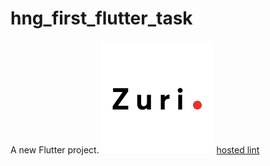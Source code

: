 # hng_first_flutter_task

A new Flutter project.
![alt text](https://github.com/toogood208/hng_one_first_flutter_task/blob/main/assets/images/zuri.png?raw=true)
[hosted lint](https://appetize.io/app/yjz7pm9ahycuyrgrppyy0ey9c8?device=pixel4xl&scale=75&orientation=portrait&osVersion=10.0)
